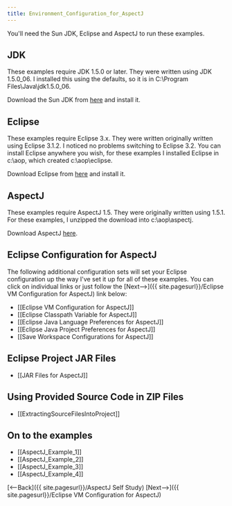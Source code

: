 ```yaml
---
title: Environment_Configuration_for_AspectJ
---
```

You'll need the Sun JDK, Eclipse and AspectJ to run these examples.

## JDK
These examples require JDK 1.5.0 or later. They were written using JDK 1.5.0_06. I installed this using the defaults, so it is in C:\Program Files\Java\jdk1.5.0_06.

Download the Sun JDK from [here](http://java.sun.com/j2se/1.5.0/download.jsp) and install it.

## Eclipse
These examples require Eclipse 3.x. They were written originally written using Eclipse 3.1.2. I noticed no problems switching to Eclipse 3.2. You can install Eclipse anywhere you wish, for these examples I installed Eclipse in c:\aop, which created c:\aop\eclipse.

Download Eclipse from [here](http://www.eclipse.org/downloads/) and install it.

## AspectJ
These examples require AspectJ 1.5. They were originally written using 1.5.1. For these examples, I unzipped the download into c:\aop\aspectj.

Download AspectJ [here](http://www.eclipse.org/aspectj/downloads.php).

## Eclipse Configuration for AspectJ
The following additional configuration sets will set your Eclipse configuration up the way I've set it up for all of these examples. You can click on individual links or just follow the [Next-->]({{ site.pagesurl}}/Eclipse VM Configuration for AspectJ) link below:
* [[Eclipse VM Configuration for AspectJ]]
* [[Eclipse Classpath Variable for AspectJ]]
* [[Eclipse Java Language Preferences for AspectJ]]
* [[Eclipse Java Project Preferences for AspectJ]]
* [[Save Workspace Configurations for AspectJ]]

## Eclipse Project JAR Files
* [[JAR Files for AspectJ]]

## Using Provided Source Code in ZIP Files
* [[ExtractingSourceFilesIntoProject]]

## On to the examples
* [[AspectJ_Example_1]]
* [[AspectJ_Example_2]]
* [[AspectJ_Example_3]]
* [[AspectJ_Example_4]]

[<--Back]({{ site.pagesurl}}/AspectJ Self Study) [Next-->]({{ site.pagesurl}}/Eclipse VM Configuration for AspectJ)